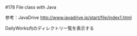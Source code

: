 #178 File class with Java

参考：JavaDrive
http://www.javadrive.jp/start/file/index1.html

DailyWorks内のディレクトリ一覧を表示する
